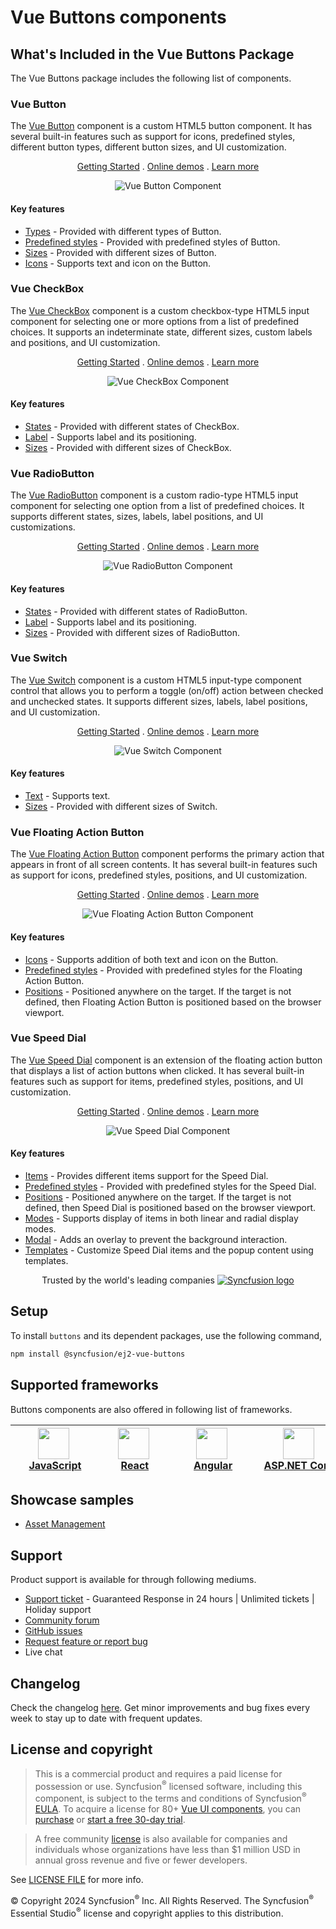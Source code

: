 # Vue Buttons components

## What's Included in the Vue Buttons Package

The Vue Buttons package includes the following list of components.

### Vue Button

The [Vue Button](https://www.syncfusion.com/vue-components/vue-button?utm_source=npm&utm_medium=listing&utm_campaign=vue-button-npm) component is a custom HTML5 button component. It has several built-in features such as support for icons, predefined styles, different button types, different button sizes, and UI customization.

<p align="center">
    <a href="https://ej2.syncfusion.com/vue/documentation/button/getting-started/?utm_source=npm&utm_medium=listing&utm_campaign=vue-button-npm">Getting Started</a> .
    <a href="https://ej2.syncfusion.com/vue/demos/?utm_source=npm&utm_medium=listing&utm_campaign=vue-button-npm#/fluent2/button/default.html">Online demos</a> .
    <a href="https://www.syncfusion.com/vue-components/vue-button?utm_source=npm&utm_medium=listing&utm_campaign=vue-button-npm">Learn more</a>
</p>

<p align="center">
<img alt="Vue Button Component" src="https://raw.githubusercontent.com/SyncfusionExamples/nuget-img/master/vue/vue-button.png">
</p>

#### Key features

* [Types](https://ej2.syncfusion.com/vue/documentation/button/types-and-styles#button-types) - Provided with different types of Button.
* [Predefined styles](https://ej2.syncfusion.com/vue/documentation/button/types-and-styles#button-styles) - Provided with predefined styles of Button.
* [Sizes](https://ej2.syncfusion.com/vue/documentation/button/types-and-styles#button-size) - Provided with different sizes of Button.
* [Icons](https://ej2.syncfusion.com/vue/documentation/button/types-and-styles#icons) - Supports text and icon on the Button.

### Vue CheckBox

The [Vue CheckBox](https://www.syncfusion.com/vue-components/vue-checkbox?utm_source=npm&utm_medium=listing&utm_campaign=vue-button-npm) component is a custom checkbox-type HTML5 input component for selecting one or more options from a list of predefined choices. It supports an indeterminate state, different sizes, custom labels and positions, and UI customization.

<p align="center">
    <a href="https://ej2.syncfusion.com/vue/documentation/check-box/getting-started/?utm_source=npm&utm_medium=listing&utm_campaign=vue-button-npm">Getting Started</a> .
    <a href="https://ej2.syncfusion.com/vue/demos/?utm_source=npm&utm_medium=listing&utm_campaign=vue-button-npm#/fluent2/button/checkbox.html">Online demos</a> .
    <a href="https://www.syncfusion.com/vue-components/vue-checkbox?utm_source=npm&utm_medium=listing&utm_campaign=vue-button-npm">Learn more</a>
</p>

<p align="center">
<img alt="Vue CheckBox Component" src="https://raw.githubusercontent.com/SyncfusionExamples/nuget-img/master/vue/vue-checkbox.png">
</p>

#### Key features

* [States](https://ej2.syncfusion.com/vue/documentation/check-box/getting-started#change-the-checkbox-state) - Provided with different states of CheckBox.
* [Label](https://ej2.syncfusion.com/vue/documentation/check-box/label-and-size#label) - Supports label and its positioning.
* [Sizes](https://ej2.syncfusion.com/vue/documentation/check-box/label-and-size#size) - Provided with different sizes of CheckBox.

### Vue RadioButton

The [Vue RadioButton](https://www.syncfusion.com/vue-components/vue-radio-button?utm_source=npm&utm_medium=listing&utm_campaign=vue-button-npm) component is a custom radio-type HTML5 input component for selecting one option from a list of predefined choices. It supports different states, sizes, labels, label positions, and UI customizations.

<p align="center">
    <a href="https://ej2.syncfusion.com/vue/documentation/radio-button/getting-started/?utm_source=npm&utm_medium=listing&utm_campaign=vue-button-npm">Getting Started</a> .
    <a href="https://ej2.syncfusion.com/vue/demos/?utm_source=npm&utm_medium=listing&utm_campaign=vue-button-npm#/fluent2/button/radio-button.html">Online demos</a> .
    <a href="https://www.syncfusion.com/vue-components/vue-radio-button?utm_source=npm&utm_medium=listing&utm_campaign=vue-button-npm">Learn more</a>
</p>

<p align="center">
<img alt="Vue RadioButton Component" src="https://raw.githubusercontent.com/SyncfusionExamples/nuget-img/master/vue/vue-radio-button.png">
</p>

#### Key features

* [States](https://ej2.syncfusion.com/vue/documentation/radio-button/getting-started#change-the-radiobutton-state) - Provided with different states of RadioButton.
* [Label](https://ej2.syncfusion.com/vue/documentation/radio-button/label-and-size#label) - Supports label and its positioning.
* [Sizes](https://ej2.syncfusion.com/vue/documentation/radio-button/label-and-size#size) - Provided with different sizes of RadioButton.

### Vue Switch

The [Vue Switch](https://www.syncfusion.com/vue-components/vue-toggle-switch-button?utm_source=npm&utm_medium=listing&utm_campaign=vue-button-npm) component is a custom HTML5 input-type component control that allows you to perform a toggle (on/off) action between checked and unchecked states. It supports different sizes, labels, label positions, and UI customization.

<p align="center">
    <a href="https://ej2.syncfusion.com/vue/documentation/switch/getting-started/?utm_source=npm&utm_medium=listing&utm_campaign=vue-button-npm">Getting Started</a> .
    <a href="https://ej2.syncfusion.com/vue/demos/?utm_source=npm&utm_medium=listing&utm_campaign=vue-button-npm#/fluent2/button/switch.html">Online demos</a> .
    <a href="https://www.syncfusion.com/vue-components/vue-toggle-switch-button?utm_source=npm&utm_medium=listing&utm_campaign=vue-button-npm">Learn more</a>
</p>

<p align="center">
<img alt="Vue Switch Component" src="https://raw.githubusercontent.com/SyncfusionExamples/nuget-img/master/vue/vue-toggle-switch-button.png">
</p>

#### Key features

* [Text](https://ej2.syncfusion.com/vue/documentation/switch/getting-started#set-text-on-switch) - Supports text.
* [Sizes](https://ej2.syncfusion.com/vue/documentation/switch/how-to#change-size) - Provided with different sizes of Switch.

### Vue Floating Action Button

The [Vue Floating Action Button](https://www.syncfusion.com/vue-components/vue-fab?utm_source=npm&utm_medium=listing&utm_campaign=vue-buttons-npm) component performs the primary action that appears in front of all screen contents. It has several built-in features such as support for icons, predefined styles, positions, and UI customization.

<p align="center">
    <a href="https://ej2.syncfusion.com/vue/documentation/floating-action-button/getting-started/?utm_source=npm&utm_medium=listing&utm_campaign=vue-buttons-npm">Getting Started</a> .
    <a href="https://ej2.syncfusion.com/vue/demos/?utm_source=npm&utm_medium=listing&utm_campaign=vue-buttons-npm#/fluent2/floating-action-button/overview.html">Online demos</a> .
    <a href="https://www.syncfusion.com/vue-components/vue-fab?utm_source=npm&utm_medium=listing&utm_campaign=vue-buttons-npm">Learn more</a>
</p>

<p align="center">
<img alt="Vue Floating Action Button Component" src="https://raw.githubusercontent.com/SyncfusionExamples/nuget-img/master/vue/vue-fab.png">
</p>

#### Key features

* [Icons](https://ej2.syncfusion.com/vue/documentation/floating-action-button/icons) - Supports addition of both text and icon on the Button.
* [Predefined styles](https://ej2.syncfusion.com/vue/documentation/floating-action-button/styles) - Provided with predefined styles for the Floating Action Button.
* [Positions](https://ej2.syncfusion.com/vue/documentation/floating-action-button/positions) - Positioned anywhere on the target. If the target is not defined, then Floating Action Button is positioned based on the browser viewport.

### Vue Speed Dial

The [Vue Speed Dial](https://www.syncfusion.com/vue-components/vue-speed-dial?utm_source=npm&utm_medium=listing&utm_campaign=vue-buttons-npm) component is an extension of the floating action button that displays a list of action buttons when clicked. It has several built-in features such as support for items, predefined styles, positions, and UI customization.

<p align="center">
    <a href="https://ej2.syncfusion.com/vue/documentation/speed-dial/getting-started/?utm_source=npm&utm_medium=listing&utm_campaign=vue-buttons-npm">Getting Started</a> .
    <a href="https://ej2.syncfusion.com/vue/demos/?utm_source=npm&utm_medium=listing&utm_campaign=vue-buttons-npm#/fluent2/speed-dial/default.html">Online demos</a> .
    <a href="https://www.syncfusion.com/vue-components/vue-speed-dial?utm_source=npm&utm_medium=listing&utm_campaign=vue-buttons-npm">Learn more</a>
</p>

<p align="center">
<img alt="Vue Speed Dial Component" src="https://raw.githubusercontent.com/SyncfusionExamples/nuget-img/master/vue/vue-speeddial.gif">
</p>

#### Key features

* [Items](https://ej2.syncfusion.com/vue/documentation/speed-dial/items) - Provides different items support for the Speed Dial.
* [Predefined styles](https://ej2.syncfusion.com/vue/documentation/speed-dial/styles) - Provided with predefined styles for the Speed Dial.
* [Positions](https://ej2.syncfusion.com/vue/documentation/speed-dial/positions) - Positioned anywhere on the target. If the target is not defined, then Speed Dial is positioned based on the browser viewport.
* [Modes](https://ej2.syncfusion.com/vue/documentation/speed-dial/display-modes) - Supports display of items in both linear and radial display modes.
* [Modal](https://ej2.syncfusion.com/vue/documentation/speed-dial/modal) - Adds an overlay to prevent the background interaction.
* [Templates](https://ej2.syncfusion.com/vue/documentation/speed-dial/template) - Customize Speed Dial items and the popup content using templates.

<p align="center">
Trusted by the world's leading companies
  <a href="https://www.syncfusion.com/">
    <img src="https://raw.githubusercontent.com/SyncfusionExamples/nuget-img/master/syncfusion/syncfusion-trusted-companies.webp" alt="Syncfusion logo">
  </a>
</p>

## Setup

To install `buttons` and its dependent packages, use the following command,

```sh
npm install @syncfusion/ej2-vue-buttons
```

## Supported frameworks

Buttons components are also offered in following list of frameworks.

| [<img src="https://ej2.syncfusion.com/github/images/js.svg" height="50" />](https://www.syncfusion.com/javascript-ui-controls?utm_medium=listing&utm_source=github)<br/>&nbsp;&nbsp;&nbsp;&nbsp;&nbsp;[JavaScript](https://www.syncfusion.com/javascript-ui-controls?utm_medium=listing&utm_source=github)&nbsp;&nbsp;&nbsp;&nbsp; | [<img src="https://ej2.syncfusion.com/github/images/react.svg"  height="50" />](https://www.syncfusion.com/react-ui-components?utm_medium=listing&utm_source=github)<br/>&nbsp;&nbsp;&nbsp;&nbsp;&nbsp;&nbsp;&nbsp;[React](https://www.syncfusion.com/react-ui-components?utm_medium=listing&utm_source=github)&nbsp;&nbsp;&nbsp;&nbsp;&nbsp;&nbsp; | [<img src="https://ej2.syncfusion.com/github/images/angular.svg"  height="50" />](https://www.syncfusion.com/angular-components/?utm_medium=listing&utm_source=github)<br/>&nbsp;&nbsp;&nbsp;&nbsp;&nbsp;&nbsp;&nbsp;[Angular](https://www.syncfusion.com/angular-components/?utm_medium=listing&utm_source=github)&nbsp;&nbsp;&nbsp;&nbsp;&nbsp;&nbsp; | [<img src="https://ej2.syncfusion.com/github/images/netcore.svg" height="50" />](https://www.syncfusion.com/aspnet-core-ui-controls?utm_medium=listing&utm_source=github)<br/>&nbsp;&nbsp;[ASP.NET&nbsp;Core](https://www.syncfusion.com/aspnet-core-ui-controls?utm_medium=listing&utm_source=github)&nbsp;&nbsp; | [<img src="https://ej2.syncfusion.com/github/images/netmvc.svg" height="50" />](https://www.syncfusion.com/aspnet-mvc-ui-controls?utm_medium=listing&utm_source=github)<br/>&nbsp;&nbsp;[ASP.NET&nbsp;MVC](https://www.syncfusion.com/aspnet-mvc-ui-controls?utm_medium=listing&utm_source=github)&nbsp;&nbsp; | 
| :-----: | :-----: | :-----: | :-----: | :-----: |

## Showcase samples

* [Asset Management](https://ej2.syncfusion.com/showcase/vue/assetmanagement/#/dashboard?utm_source=npm&utm_campaign=button)

## Support

Product support is available for through following mediums.

* [Support ticket](https://support.syncfusion.com/support/tickets/create) - Guaranteed Response in 24 hours | Unlimited tickets | Holiday support
* [Community forum](https://www.syncfusion.com/forums/vue?utm_source=npm&utm_medium=listing&utm_campaign=vue-dropdown-npm)
* [GitHub issues](https://github.com/syncfusion/ej2-vue-ui-components/issues/new)
* [Request feature or report bug](https://www.syncfusion.com/feedback/vue?utm_source=npm&utm_medium=listing&utm_campaign=vue-dropdown-npm)
* Live chat

## Changelog

Check the changelog [here](https://github.com/syncfusion/ej2-vue-ui-components/blob/master/components/buttons/CHANGELOG.md). Get minor improvements and bug fixes every week to stay up to date with frequent updates.

## License and copyright

> This is a commercial product and requires a paid license for possession or use. Syncfusion<sup>®</sup> licensed software, including this component, is subject to the terms and conditions of Syncfusion<sup>®</sup> [EULA](https://www.syncfusion.com/eula/es/). To acquire a license for 80+ [Vue UI components](https://www.syncfusion.com/vue-components), you can [purchase](https://www.syncfusion.com/sales/products) or [start a free 30-day trial](https://www.syncfusion.com/account/manage-trials/start-trials).

> A free community [license](https://www.syncfusion.com/products/communitylicense) is also available for companies and individuals whose organizations have less than $1 million USD in annual gross revenue and five or fewer developers.

See [LICENSE FILE](https://github.com/syncfusion/ej2-vue-ui-components/blob/master/license) for more info.

&copy; Copyright 2024 Syncfusion<sup>®</sup> Inc. All Rights Reserved. The Syncfusion<sup>®</sup> Essential Studio<sup>®</sup> license and copyright applies to this distribution.